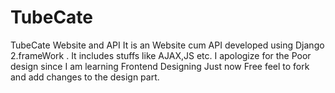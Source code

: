 # TubeCate
TubeCate Website and API
It is an Website cum API developed using Django 2.frameWork . It includes stuffs like AJAX,JS etc. I apologize for the Poor design
since I am learning Frontend Designing Just now Free feel to fork and add changes to the design part.
